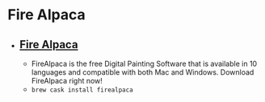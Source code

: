 # Fire Alpaca
- [Fire Alpaca](https://firealpaca.com/)
  -   
  - FireAlpaca is the free Digital Painting Software that is available in 10 languages and compatible with both Mac and Windows. Download FireAlpaca right now!
  - `brew cask install firealpaca`
